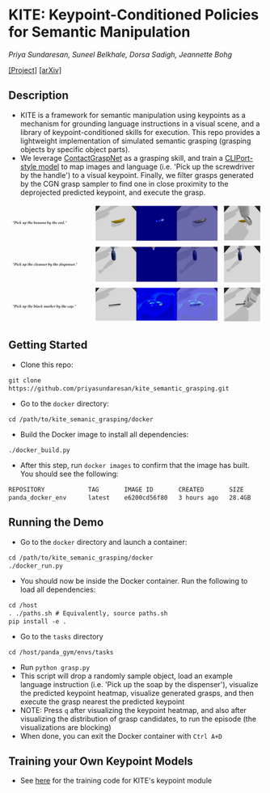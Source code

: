 # KITE: Keypoint-Conditioned Policies for Semantic Manipulation

*Priya Sundaresan, Suneel Belkhale, Dorsa Sadigh, Jeannette Bohg*

[[Project]](http://tinyurl.com/kite-site)
[[arXiv]](https://arxiv.org/abs/2306.16605)

## Description
* KITE is a framework for semantic manipulation using keypoints as a mechanism for grounding language instructions in a visual scene, and a library of keypoint-conditioned skills for execution. This repo provides a lightweight implementation of simulated semantic grasping (grasping objects by specific object parts). 
* We leverage [ContactGraspNet](https://github.com/priyasundaresan/kite_semantic_grasping.git) as a grasping skill, and train a [CLIPort-style model](https://github.com/priyasundaresan/kite_keypoint_training) to map images and language (i.e. 'Pick up the screwdriver by the handle') to a visual keypoint. Finally, we filter grasps generated by the CGN grasp sampler to find one in close proximity to the deprojected predicted keypoint, and execute the grasp. 

![Alt Text](kite.gif)

## Getting Started
* Clone this repo:
```
git clone https://github.com/priyasundaresan/kite_semantic_grasping.git
```
* Go to the `docker` directory:
```
cd /path/to/kite_semanic_grasping/docker
```
* Build the Docker image to install all dependencies:
```
./docker_build.py
```
* After this step, run `docker images` to confirm that the image has built. You should see the following:
```
REPOSITORY            TAG       IMAGE ID       CREATED       SIZE
panda_docker_env      latest    e6200cd56f80   3 hours ago   28.4GB
```

## Running the Demo
* Go to the `docker` directory and launch a container:
```
cd /path/to/kite_semanic_grasping/docker
./docker_run.py
```
* You should now be inside the Docker container. Run the following to load all dependencies:
```
cd /host
. ./paths.sh # Equivalently, source paths.sh
pip install -e .
```
* Go to the `tasks` directory
```
cd /host/panda_gym/envs/tasks
```
* Run `python grasp.py`
* This script will drop a randomly sample object, load an example language instruction (i.e. 'Pick up the soap by the dispenser'), visualize the predicted keypoint heatmap, visualize generated grasps, and then execute the grasp nearest the predicted keypoint
* NOTE: Press `q` after visualizing the keypoint heatmap, and also after visualizing the distribution of grasp candidates, to run the episode (the visualizations are blocking)
* When done, you can exit the Docker container with `Ctrl A+D`

## Training your Own Keypoint Models
* See [here](https://github.com/priyasundaresan/kite_keypoint_training) for the training code for KITE's keypoint module
